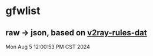 # gfwlist
## raw -> json, based on [v2ray-rules-dat](https://github.com/Loyalsoldier/v2ray-rules-dat)
Mon Aug  5 12:00:53 PM CST 2024

